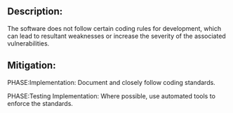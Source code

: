 ## Description:

The software does not follow certain coding rules for development, which can lead to resultant weaknesses or increase the severity of the associated vulnerabilities.



## Mitigation:


PHASE:Implementation:
Document and closely follow coding standards.

PHASE:Testing Implementation:
Where possible, use automated tools to enforce the standards.

